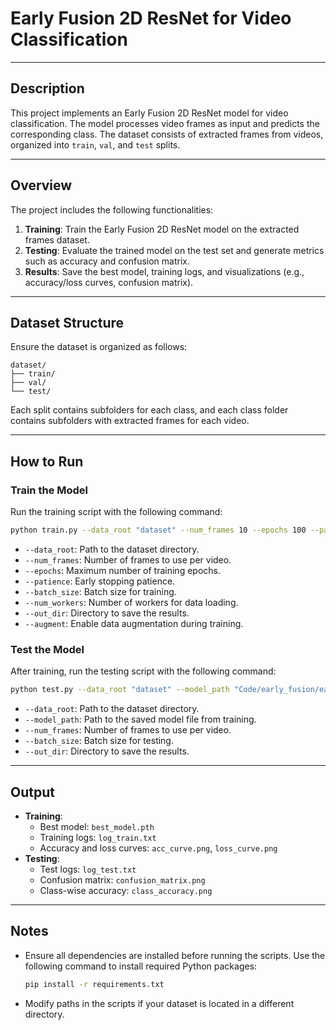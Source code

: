 # Early Fusion 2D ResNet for Video Classification

---

## Description
This project implements an Early Fusion 2D ResNet model for video classification. The model processes video frames as input and predicts the corresponding class. The dataset consists of extracted frames from videos, organized into `train`, `val`, and `test` splits.

---

## Overview
The project includes the following functionalities:
1. **Training**: Train the Early Fusion 2D ResNet model on the extracted frames dataset.
2. **Testing**: Evaluate the trained model on the test set and generate metrics such as accuracy and confusion matrix.
3. **Results**: Save the best model, training logs, and visualizations (e.g., accuracy/loss curves, confusion matrix).

---

## Dataset Structure
Ensure the dataset is organized as follows:
```
dataset/
├── train/
├── val/
└── test/
```

Each split contains subfolders for each class, and each class folder contains subfolders with extracted frames for each video.

---

## How to Run

### Train the Model
Run the training script with the following command:
```bash
python train.py --data_root "dataset" --num_frames 10 --epochs 100 --patience 20 --batch_size 16 --num_workers 0 --out_dir "Code/early_fusion/early_fusion_2d_resnet/results/frames_10/augment" --augment
```
- `--data_root`: Path to the dataset directory.
- `--num_frames`: Number of frames to use per video.
- `--epochs`: Maximum number of training epochs.
- `--patience`: Early stopping patience.
- `--batch_size`: Batch size for training.
- `--num_workers`: Number of workers for data loading.
- `--out_dir`: Directory to save the results.
- `--augment`: Enable data augmentation during training.

### Test the Model
After training, run the testing script with the following command:
```bash
python test.py --data_root "dataset" --model_path "Code/early_fusion/early_fusion_2d_resnet/results/frames_10/augment/best_model.pth" --num_frames 10 --batch_size 16 --out_dir "Code/early_fusion/early_fusion_2d_resnet/results/frames_10/augment"
```
- `--data_root`: Path to the dataset directory.
- `--model_path`: Path to the saved model file from training.
- `--num_frames`: Number of frames to use per video.
- `--batch_size`: Batch size for testing.
- `--out_dir`: Directory to save the results.

---

## Output
- **Training**:
  - Best model: `best_model.pth`
  - Training logs: `log_train.txt`
  - Accuracy and loss curves: `acc_curve.png`, `loss_curve.png`
- **Testing**:
  - Test logs: `log_test.txt`
  - Confusion matrix: `confusion_matrix.png`
  - Class-wise accuracy: `class_accuracy.png`

---

## Notes
- Ensure all dependencies are installed before running the scripts. Use the following command to install required Python packages:
  ```bash
  pip install -r requirements.txt
  ```
- Modify paths in the scripts if your dataset is located in a different directory.
